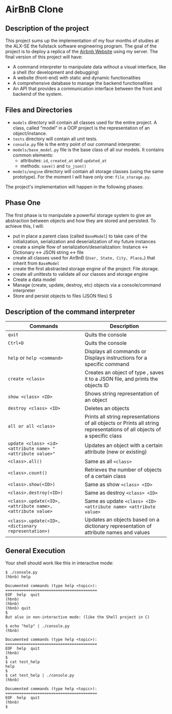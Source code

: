 # AirBnB Clone
## Description of the project
This project sums up the implementation of my four months of studies at the ALX-SE the fullstack software engineering program.
The goal of the project is to deploy a replica of the [Airbnb Website](https://www.airbnb.com/) using my server. The final version of this project will have:
- A command interpreter to manipulate data without a visual interface, like a shell (for development and debugging)
- A website (front-end) with static and dynamic functionalities
- A comprehensive database to manage the backend functionalities
- An API that provides a communication interface between the front and backend of the system.


## Files and Directories
- `models` directory will contain all classes used for the entire project. A class, called “model” in a OOP project is the representation of an object/instance.
- `tests` directory will contain all unit tests.
- `console.py` file is the entry point of our command interpreter.
- `models/base_model.py` file is the base class of all our models. It contains common elements:
    - attributes: `id`, `created_at` and `updated_at`
    - methods: `save()` and `to_json()`
- `models/engine` directory will contain all storage classes (using the same prototype). For the moment I will have only one: `file_storage.py`.

The project's implementation will happen in the following phases:
## Phase One
The first phase is to manipulate a powerful storage system to give an abstraction between objects and how they are stored and persisted. To achieve this, I will:
- put in place a parent class (called `BaseModel`) to take care of the initialization, serialization and deserialization of my future instances
- create a simple flow of serialization/deserialization: Instance <-> Dictionary <-> JSON string <-> file
- create all classes used for AirBnB (`User, State, City, Place…`) that inherit from `BaseModel`
- create the first abstracted storage engine of the project: File storage.
- create all unittests to validate all our classes and storage engine
- Create a data model
- Manage (create, update, destroy, etc) objects via a console/command interpreter
- Store and persist objects to files (JSON files)
S
## Description of the command interpreter
| Commands  | Description |
| ------------- | ------------- |
| `quit`  | Quits the console  |
| `Ctrl+D`  | Quits the console  |
| `help` or `help <command>`  | Displays all commands or Displays instructions for a specific command
| `create <class>`  | Creates an object of type , saves it to a JSON file, and prints the objects ID
| `show <class> <ID>`  | Shows string representation of an object
| `destroy <class> <ID>`  | Deletes an objects
| `all or all <class>`  | Prints all string representations of all objects or Prints all string representations of all objects of a specific class
| `update <class> <id> <attribute name> "<attribute value>"`  | Updates an object with a certain attribute (new or existing)
| `<class>.all()`  | Same as all `<class>`
| `<class>.count()`  | Retrieves the number of objects of a certain class
| `<class>.show(<ID>)`  | Same as show `<class> <ID>`
| `<class>.destroy(<ID>)`  | Same as destroy `<class> <ID>`
| `<class>.update(<ID>, <attribute name>, <attribute value>`  | Same as update `<class> <ID> <attribute name> <attribute value>`
| `<class>.update(<ID>, <dictionary representation>)`  | Updates an objects based on a dictionary representation of attribute names and values

## General Execution
Your shell should work like this in interactive mode:
```
$ ./console.py
(hbnb) help

Documented commands (type help <topic>):
========================================
EOF  help  quit
(hbnb) 
(hbnb) 
(hbnb) quit
$
But also in non-interactive mode: (like the Shell project in C)

$ echo "help" | ./console.py
(hbnb)

Documented commands (type help <topic>):
========================================
EOF  help  quit
(hbnb) 
$
$ cat test_help
help
$
$ cat test_help | ./console.py
(hbnb)

Documented commands (type help <topic>):
========================================
EOF  help  quit
(hbnb)
$
```